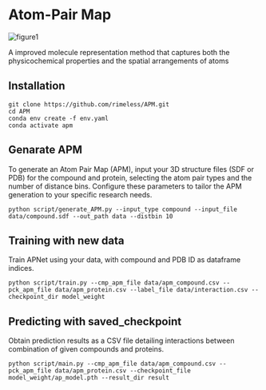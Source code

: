 **Atom-Pair Map**
=============

![figure1](https://github.com/rimeless/APM/assets/48581374/f0dcb2a3-6785-4988-8fea-b4c9b88b56d1)

A improved molecule representation method that captures both the physicochemical properties and the spatial arrangements of atoms

**Installation**
-------------
```
git clone https://github.com/rimeless/APM.git
cd APM
conda env create -f env.yaml
conda activate apm
```

**Genarate APM**
-------------
To generate an Atom Pair Map (APM), input your 3D structure files (SDF or PDB) for the compound and protein, selecting the atom pair types and the number of distance bins. Configure these parameters to tailor the APM generation to your specific research needs.

```
python script/generate_APM.py --input_type compound --input_file data/compound.sdf --out_path data --distbin 10
```

**Training with new data**
-------------
Train APNet using your data, with compound and PDB ID as dataframe indices.
```
python script/train.py --cmp_apm_file data/apm_compound.csv --pck_apm_file data/apm_protein.csv --label_file data/interaction.csv --checkpoint_dir model_weight
```

**Predicting with saved_checkpoint**
-------------
Obtain prediction results as a CSV file detailing interactions between combination of given compounds and proteins.
```
python script/main.py --cmp_apm_file data/apm_compound.csv --pck_apm_file data/apm_protein.csv --checkpoint_file model_weight/ap_model.pth --result_dir result
```
